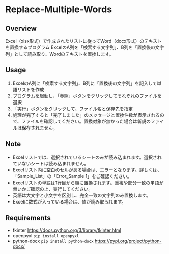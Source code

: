 # Replace-Multiple-Words
## Overview
Excel（xlsx形式）で作成されたリストに従ってWord（docx形式）のテキストを置換するプログラム
ExcelのA列を「検索する文字列」、B列を「置換後の文字列」として読み取り、Wordのテキストを置換します。

## Usage
1. ExcelのA列に「検索する文字列」、B列に「置換後の文字列」を記入して単語リストを作成
2. プログラムを起動し、「参照」ボタンをクリックしてそれぞれのファイルを選択
3. 「実行」ボタンをクリックして、ファイル名と保存先を指定
4. 処理が完了すると「完了しました」のメッセージと置換件数が表示されるので、ファイルを確認してください。置換対象が無かった場合は新規のファイルは保存されません。

## Note
* Excelリストでは、選択されているシートのみが読み込まれます。選択されていないシートは読み込まれません。
* Excelリスト内に空白のセルがある場合は、エラーとなります。詳しくは、「Sample_List」の「Error_Sample 1」をご確認ください。
* Excelリストの単語は1行目から順に置換されます。重複や部分一致の単語が無いかご確認の上、実行してください。
* 英語は大文字と小文字を区別し、完全一致の文字列のみ置換します。
* Excelに数式が入っている場合は、値が読み取られます。

## Requirements
* tkinter
https://docs.python.org/3/library/tkinter.html
* openpyxl
`pip install openpyxl`
* python-docx
`pip install python-docx`
https://pypi.org/project/python-docx/
